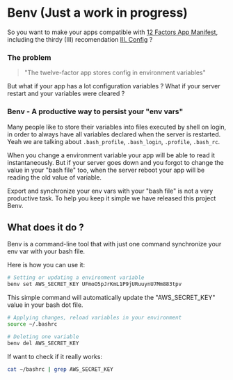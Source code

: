 # Benv (Just a work in progress)

So you want to make your apps compatible with [12 Factors App Manifest](http://www.12factor.net), including the thirdy (III) recomendation [III. Config](http://www.12factor.net/config) ?

### The problem

> "The twelve-factor app stores config in environment variables"

But what if your app has a lot configuration variables ? What if your server restart and your variables were cleared ?

### Benv - A productive way to persist your "env vars"

Many people like to store their variables into files executed by shell on login, in order to always have all variables declared when the server is restarted. Yeah we are talking about ```.bash_profile```, ```.bash_login```, ```.profile```, ```.bash_rc```.

When you change a environment variable your app will be able to read it instantaneously. But if your server goes down and you forgot to change the value in your "bash file" too, when the server reboot your app will be reading the old value of variable.

Export and synchronize your env vars with your "bash file" is not a very productive task. To help you keep it simple we have released this project Benv.


## What does it do ?
Benv is a command-line tool that with just one command synchronize your env var with your bash file.

Here is how you can use it:

```bash
# Setting or updating a environment variable
benv set AWS_SECRET_KEY UFmoO5pJrKmL1P9jURuuynU7Mm883tpv
```
This simple command will automatically update the "AWS_SECRET_KEY" value in your bash dot file.

```bash
# Applying changes, reload variables in your environment
source ~/.bashrc
```

```bash
# Deleting one variable
benv del AWS_SECRET_KEY
```

If want to check if it really works:

```bash
cat ~/bashrc | grep AWS_SECRET_KEY
```

